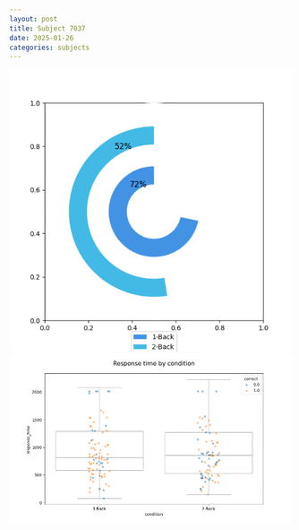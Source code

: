 ```yaml
---
layout: post
title: Subject 7037
date: 2025-01-26
categories: subjects
---
```


![](data/7037/run-9/7037_accuracy_by_condition.png)
![](data/7037/run-9/7037_response_time_by_condition.png)
